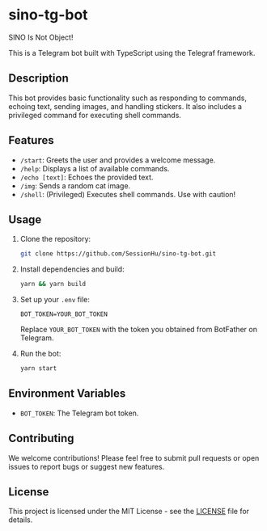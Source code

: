 # sino-tg-bot

SINO Is Not Object!

This is a Telegram bot built with TypeScript using the Telegraf framework.

## Description

This bot provides basic functionality such as responding to commands, echoing text, sending images, and handling stickers. It also includes a privileged command for executing shell commands.

## Features

* `/start`:  Greets the user and provides a welcome message.
* `/help`:  Displays a list of available commands.
* `/echo [text]`:  Echoes the provided text.
* `/img`:  Sends a random cat image.
* `/shell`:  (Privileged) Executes shell commands.  Use with caution!

## Usage

1. Clone the repository:

   ```bash
   git clone https://github.com/SessionHu/sino-tg-bot.git
   ```
2. Install dependencies and build:

   ```bash
   yarn && yarn build
   ```
3. Set up your `.env` file:

   ```
   BOT_TOKEN=YOUR_BOT_TOKEN
   ```

   Replace `YOUR_BOT_TOKEN` with the token you obtained from BotFather on Telegram.
4. Run the bot:

   ```bash
   yarn start
   ```

## Environment Variables

* `BOT_TOKEN`: The Telegram bot token.

## Contributing

We welcome contributions! Please feel free to submit pull requests or open issues to report bugs or suggest new features.

## License

This project is licensed under the MIT License - see the [LICENSE](LICENSE) file for details.
